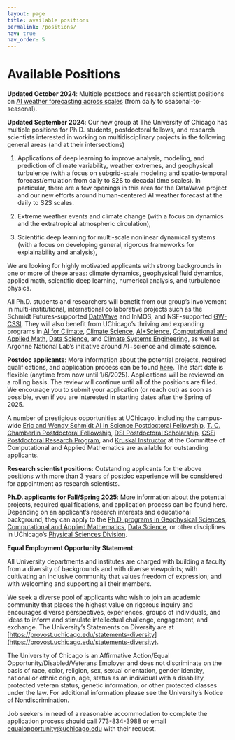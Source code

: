 ```yaml
---
layout: page
title: available positions
permalink: /positions/
nav: true
nav_order: 5
---
```


# Available Positions

**Updated October 2024**: Multiple postdocs and research scientist positions on [AI weather forecasting across scales](https://pedram.rice.edu/files/2024/10/AIweather_Postdoc2024-1.pdf) (from daily to seasonal-to-seasonal).

**Updated September 2024**: Our new group at The University of Chicago has multiple positions for Ph.D. students, postdoctoral fellows, and research scientists interested in working on multidisciplinary projects in the following general areas (and at their intersections)

1. Applications of deep learning to improve analysis, modeling, and prediction of climate variability, weather extremes, and geophysical turbulence (with a focus on subgrid-scale modeling and spatio-temporal forecast/emulation from daily to S2S to decadal time scales). In particular, there are a few openings in this area for the DataWave project and our new efforts around human-centered AI weather forecast at the daily to S2S scales.

2. Extreme weather events and climate change (with a focus on dynamics and the extratropical atmospheric circulation),

3. Scientific deep learning for multi-scale nonlinear dynamical systems (with a focus on developing general, rigorous frameworks for explainability and analysis),

We are looking for highly motivated applicants with strong backgrounds in one or more of these areas: climate dynamics, geophysical fluid dynamics, applied math, scientific deep learning, numerical analysis, and turbulence physics.

All Ph.D. students and researchers will benefit from our group’s involvement in multi-institutional, international collaborative projects such as the Schmidt Futures-supported [DataWave](https://datawaveproject.github.io) and InMOS, and NSF-supported [GW-CSSI](https://cssi-gws.github.io/index.html). They will also benefit from UChicago’s thriving and expanding programs in [AI for Climate](https://datascience.uchicago.edu/research/aice-ai-for-climate/), [Climate Science](https://geosci.uchicago.edu/research/atmospheres-oceans-ice-and-climate/), [AI+Science](https://datascience.uchicago.edu/research/ai-science/), [Computational and Applied Math](https://cam.uchicago.edu/about/), [Data Science](https://datascience.uchicago.edu), and [Climate Systems Engineering](https://climateengineering.uchicago.edu), as well as Argonne National Lab’s initiative around AI+science and climate science.

**Postdoc applicants**: More information about the potential projects, required qualifications, and application process can be found [here](https://pedram.rice.edu/files/2023/08/Postdoc-positions-climate-extremes-and-AI.pdf). The start date is flexible (anytime from now until 1/6/2025). Applications will be reviewed on a rolling basis. The review will continue until all of the positions are filled. We encourage you to submit your application (or reach out) as soon as possible, even if you are interested in starting dates after the Spring of 2025.

A number of prestigious opportunities at UChicago, including the campus-wide [Eric and Wendy Schmidt AI in Science Postdoctoral Fellowship](https://aiscience.uchicago.edu), [T. C. Chamberlin Postdoctoral Fellowship](https://geosci.uchicago.edu/academics/information-for-postdocs/chamberlin-fellowship/), [DSI Postdoctoral Scholarship](https://datascience.uchicago.edu/research/postdoctoral-programs/dsi-scholars/), [CSEi Postdoctoral Research Program](https://climateengineering.uchicago.edu/csei-postdoctoral-researchers-program/), and [Kruskal Instructor](https://cam.uchicago.edu/people/#kruskal-instructors) at the Committee of Computational and Applied Mathematics are available for outstanding applicants.

**Research scientist positions**: Outstanding applicants for the above positions with more than 3 years of postdoc experience will be considered for appointment as research scientists.

**Ph.D. applicants for Fall/Spring 2025**: More information about the potential projects, required qualifications, and application process can be found here. Depending on an applicant’s research interests and educational background, they can apply to the [Ph.D. programs in Geophysical Sciences](https://geosci.uchicago.edu/academics/graduate-program-and-admissions/), [Computational and Applied Mathematics](https://cam.uchicago.edu/academics/graduate-programs/), [Data Science](https://codas.uchicago.edu/academics/phd-in-data-science/), or other disciplines in UChicago’s [Physical Sciences Division](https://physicalsciences.uchicago.edu/academics/academic-departments/#PhD).

**Equal Employment Opportunity Statement**:

All University departments and institutes are charged with building a faculty from a diversity of backgrounds and with diverse viewpoints; with cultivating an inclusive community that values freedom of expression; and with welcoming and supporting all their members.

We seek a diverse pool of applicants who wish to join an academic community that places the highest value on rigorous inquiry and encourages diverse perspectives, experiences, groups of individuals, and ideas to inform and stimulate intellectual challenge, engagement, and exchange. The University’s Statements on Diversity are at [https://provost.uchicago.edu/statements-diversity](https://provost.uchicago.edu/statements-diversity).

The University of Chicago is an Affirmative Action/Equal Opportunity/Disabled/Veterans Employer and does not discriminate on the basis of race, color, religion, sex, sexual orientation, gender identity, national or ethnic origin, age, status as an individual with a disability, protected veteran status, genetic information, or other protected classes under the law. For additional information please see the University’s Notice of Nondiscrimination.

Job seekers in need of a reasonable accommodation to complete the application process should call 773-834-3988 or email [equalopportunity@uchicago.edu](mailto:equalopportunity@uchicago.edu) with their request.
